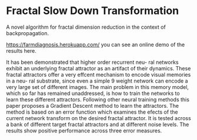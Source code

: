 # Fractal Slow Down Transformation
A novel algorithm for fractal dimension reduction in the context of backpropagation.

https://farmdiagnosis.herokuapp.com/ you can see an online demo of the results here.

It has been demonstrated that higher order recurrent neu-
ral networks exhibit an underlying fractal attractor as an
artifact of their dynamics. These fractal attractors offer a very effcent mechanism to encode visual memories in a neu-
ral substrate, since even a simple 9 weight network can
encode a very large set of different images.
The main problem in this memory model, which so far has
remained unaddressed, is how to train the networks to learn
these different attractors. Following other neural training
methods this paper proposes a Gradient Descent method
to learn the attractors. The method is based on an error
function which examines the efects of the current network
transform on the desired fractal attractor. It is tested across
a bank of different target fractal attractors and at different
noise levels. The results show positive performance across
three error measures.
